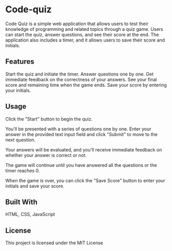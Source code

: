 
# Code-quiz
Code Quiz is a simple web application that allows users to test their knowledge of programming and related topics through a quiz game. Users can start the quiz, answer questions, and see their score at the end. The application also includes a timer, and it allows users to save their score and initials.

## Features
Start the quiz and initiate the timer.
Answer questions one by one.
Get immediate feedback on the correctness of your answers.
See your final score and remaining time when the game ends.
Save your score by entering your initials.

## Usage
Click the "Start" button to begin the quiz.

You'll be presented with a series of questions one by one. Enter your answer in the provided text input field and click "Submit" to move to the next question.

Your answers will be evaluated, and you'll receive immediate feedback on whether your answer is correct or not.

The game will continue until you have answered all the questions or the timer reaches 0.

When the game is over, you can click the "Save Score" button to enter your initials and save your score.

## Built With
HTML,
CSS,
JavaScript
## License
This project is licensed under the MIT License 